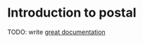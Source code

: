 # Introduction to postal

TODO: write [great documentation](http://jacobian.org/writing/great-documentation/what-to-write/)
